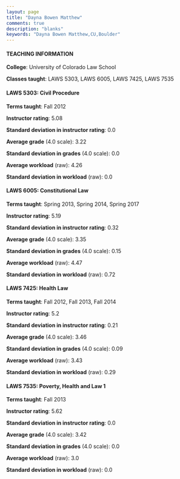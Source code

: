 ```yaml
---
layout: page
title: "Dayna Bowen Matthew" 
comments: true
description: "blanks"
keywords: "Dayna Bowen Matthew,CU,Boulder"
---
```

<head>
<script src="https://ajax.googleapis.com/ajax/libs/jquery/2.1.3/jquery.min.js"></script>
<script src="https://dl.dropboxusercontent.com/s/pc42nxpaw1ea4o9/highcharts.js?dl=0"></script>
<!-- <script src="../assets/js/highcharts.js"></script> -->
<style type="text/css">@font-face {
	font-family: "Bebas Neue";
	src: url(https://www.filehosting.org/file/details/544349/BebasNeue Regular.otf) format("opentype");
	}
	h1.Bebas { 
		font-family: "Bebas Neue", Verdana, Tahoma;
	}
</style>
</head>
	   
#### TEACHING INFORMATION

**College**: University of Colorado Law School

**Classes taught**: LAWS 5303, LAWS 6005, LAWS 7425, LAWS 7535

#### LAWS 5303: Civil Procedure

**Terms taught**: Fall 2012

**Instructor rating**: 5.08

**Standard deviation in instructor rating**: 0.0

**Average grade** (4.0 scale): 3.22

**Standard deviation in grades** (4.0 scale): 0.0

**Average workload** (raw): 4.26

**Standard deviation in workload** (raw): 0.0

#### LAWS 6005: Constitutional Law

**Terms taught**: Spring 2013, Spring 2014, Spring 2017

**Instructor rating**: 5.19

**Standard deviation in instructor rating**: 0.32

**Average grade** (4.0 scale): 3.35

**Standard deviation in grades** (4.0 scale): 0.15

**Average workload** (raw): 4.47

**Standard deviation in workload** (raw): 0.72

#### LAWS 7425: Health Law

**Terms taught**: Fall 2012, Fall 2013, Fall 2014

**Instructor rating**: 5.2

**Standard deviation in instructor rating**: 0.21

**Average grade** (4.0 scale): 3.46

**Standard deviation in grades** (4.0 scale): 0.09

**Average workload** (raw): 3.43

**Standard deviation in workload** (raw): 0.29

#### LAWS 7535: Poverty, Health and Law 1

**Terms taught**: Fall 2013

**Instructor rating**: 5.62

**Standard deviation in instructor rating**: 0.0

**Average grade** (4.0 scale): 3.42

**Standard deviation in grades** (4.0 scale): 0.0

**Average workload** (raw): 3.0

**Standard deviation in workload** (raw): 0.0

